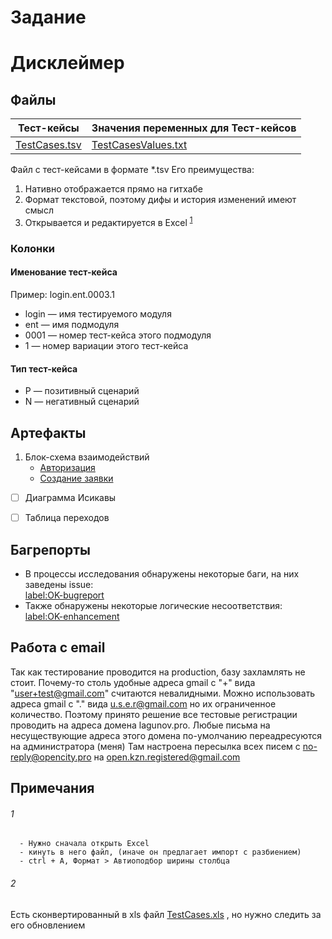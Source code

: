 # Задание

# Дисклеймер

## Файлы
Тест-кейсы | Значения переменных для Тест-кейсов
------------ | -------------
[TestCases.tsv](TestCases.tsv) | [TestCasesValues.txt](TestCasesValues.txt)

Файл с тест-кейсами в формате *.tsv
Его преимущества:
1. Нативно отображается прямо на гитхабе
2. Формат текстовой, поэтому дифы и история изменений имеют смысл
3. Открывается и редактируется в Excel <sup>[1](https://github.com/Lagunov-PRO/TT_OK/blob/master/README.md#1)</sup>


### Колонки
#### Именование тест-кейса
Пример: login.ent.0003.1
* login — имя тестируемого модуля
* ent — имя подмодуля
* 0001 — номер тест-кейса этого подмодуля
* 1 — номер вариации этого тест-кейса
#### Тип тест-кейса
* P — позитивный сценарий
* N — негативный сценарий

## Артефакты
1. Блок-схема взаимодействий
      - [Авторизация](/TestCasesArtifacts/login.mindnode/QuickLook/Preview.jpg)
      - [Создание заявки](/TestCasesArtifacts/order.mindnode/QuickLook/Preview.jpg)
- [ ] Диаграмма Исикавы
- [ ] Таблица переходов


## Багрепорты
* В процессы исследования обнаружены некоторые баги, на них заведены issue:<br>
[label:OK-bugreport](https://github.com/Lagunov-PRO/TT_OK/issues?q=is%3Aissue+is%3Aopen+label%3AOK-bugreport)<br>
* Также обнаружены некоторые логические несоответствия:<br>
[label:OK-enhancement](https://github.com/Lagunov-PRO/TT_OK/issues?q=is%3Aissue+is%3Aopen+label%3AOK-enhancement)

## Работа с email
Так как тестирование проводится на production, базу захламлять не стоит.
Почему-то столь удобные адреса gmail с "+" вида "user+test@gmail.com" считаются невалидными.
Можно использовать адреса gmail с "." вида u.s.e.r@gmail.com но их ограниченное количество.
Поэтому принято решение все тестовые регистрации проводить на адреса домена lagunov.pro.
Любые письма на несуществующие адреса этого домена по-умолчанию переадресуются на администратора (меня)
Там настроена пересылка всех писем с no-reply@opencity.pro на open.kzn.registered@gmail.com


## Примечания
###### 1
      - Нужно сначала открыть Excel
      - кинуть в него файл, (иначе он предлагает импорт с разбиением)
      - ctrl + A, Формат > Автиоподбор ширины столбца
###### 2
Есть сконвертированный в xls файл [TestCases.xls](TestCases.xls) , но нужно следить за его обновлением
            
